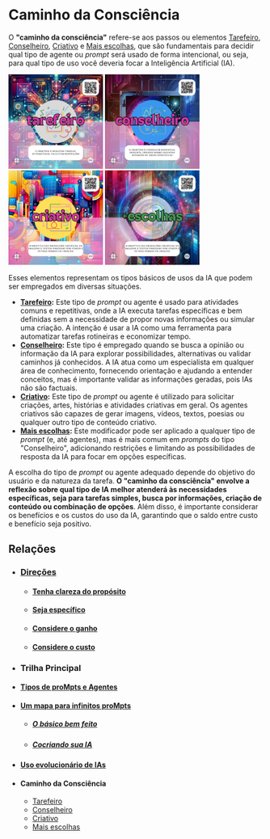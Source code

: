 # Caminho da Consciência

O **"caminho da consciência"** refere-se aos passos ou elementos [Tarefeiro](../../tipos-de-prompt/tarefeiro.md), [Conselheiro](../../tipos-de-prompt/conselheiro.md), [Criativo](../../tipos-de-prompt/criativo.md) e [Mais escolhas](../../tipos-de-prompt/mais-escolhas.md), que são fundamentais para decidir qual tipo de agente ou *prompt* será usado de forma intencional, ou seja, para qual tipo de uso você deveria focar a Inteligência Artificial (IA). 

[<img src="../../imagens/cards/001.png" width="187" height="187">](../../tipos-de-prompt/tarefeiro.md) [<img src="../../imagens/cards/002.png" width="187" height="187">](../../tipos-de-prompt/conselheiro.md) [<img src="../../imagens/cards/003.png" width="187" height="187">](../../tipos-de-prompt/criativo.md) [<img src="../../imagens/cards/004.png" width="187" height="187">](../../tipos-de-prompt/mais-escolhas.md)

Esses elementos representam os tipos básicos de usos da IA que podem ser empregados em diversas situações.

- **[Tarefeiro](../../tipos-de-prompt/tarefeiro.md):** Este tipo de *prompt* ou agente é usado para atividades comuns e repetitivas, onde a IA executa tarefas específicas e bem definidas sem a necessidade de propor novas informações ou simular uma criação. A intenção é usar a IA como uma ferramenta para automatizar tarefas rotineiras e economizar tempo.
- **[Conselheiro](../../tipos-de-prompt/conselheiro.md):** Este tipo é empregado quando se busca a opinião ou informação da IA para explorar possibilidades, alternativas ou validar caminhos já conhecidos. A IA atua como um especialista em qualquer área de conhecimento, fornecendo orientação e ajudando a entender conceitos, mas é importante validar as informações geradas, pois IAs não são factuais.
- **[Criativo](../../tipos-de-prompt/criativo.md):** Este tipo de *prompt* ou agente é utilizado para solicitar criações, artes, histórias e atividades criativas em geral. Os agentes criativos são capazes de gerar imagens, vídeos, textos, poesias ou qualquer outro tipo de conteúdo criativo.
- **[Mais escolhas](../../tipos-de-prompt/mais-escolhas.md):** Este modificador pode ser aplicado a qualquer tipo de *prompt* (e, até agentes), mas é mais comum em *prompts* do tipo "Conselheiro", adicionando restrições e limitando as possibilidades de resposta da IA para focar em opções específicas.

A escolha do tipo de *prompt* ou agente adequado depende do objetivo do usuário e da natureza da tarefa.  **O "caminho da consciência" envolve a reflexão sobre qual tipo de IA melhor atenderá às necessidades específicas, seja para tarefas simples, busca por informações, criação de conteúdo ou combinação de opções**. Além disso, é importante considerar os benefícios e os custos do uso da IA, garantindo que o saldo entre custo e benefício seja positivo.

## Relações
- ### [Direções](../../direcoes/)
  - #### [Tenha clareza do propósito](../../direcoes/tenha-clareza-do-proposito.md)
  - #### [Seja específico](../../direcoes/seja-especifico.md)
  - #### [Considere o ganho](../../direcoes/considere-o-ganho.md)
  - #### [Considere o custo](../../direcoes/considere-o-custo.md)
- ### Trilha Principal
- #### [Tipos de proMpts e Agentes](../../tipos-de-prompt/README.md)
- #### [Um mapa para infinitos proMpts](../../um-mapa-para-infinitos-prompts.md)
  - ##### [O básico bem feito](../../prompt-basico.md)
  - ##### [Cocriando sua IA](../../tipos-de-prompt/cocriacao.md)
- #### [Uso evolucionário de IAs](../../uso-evolucionario-de-ias.md) 
- #### Caminho da Consciência
  - [Tarefeiro](../../tipos-de-prompt/tarefeiro.md)
  - [Conselheiro](../../tipos-de-prompt/conselheiro.md)
  - [Criativo](../../tipos-de-prompt/criativo.md)
  - [Mais escolhas](../../tipos-de-prompt/mais-escolhas.md)



